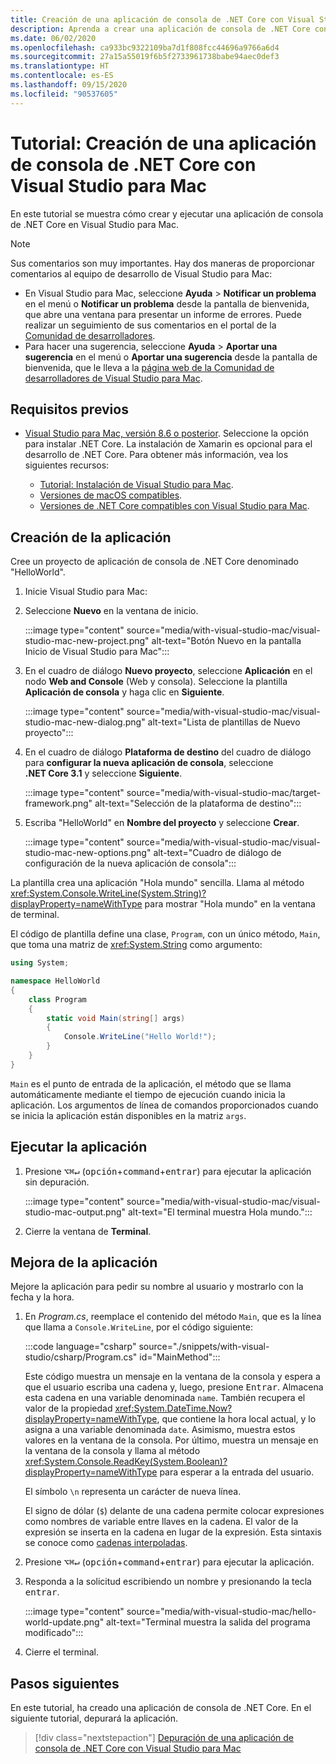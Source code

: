 ```yaml
---
title: Creación de una aplicación de consola de .NET Core con Visual Studio para Mac
description: Aprenda a crear una aplicación de consola de .NET Core con Visual Studio para Mac.
ms.date: 06/02/2020
ms.openlocfilehash: ca933bc9322109ba7d1f808fcc44696a9766a6d4
ms.sourcegitcommit: 27a15a55019f6b5f2733961738babe94aec0def3
ms.translationtype: HT
ms.contentlocale: es-ES
ms.lasthandoff: 09/15/2020
ms.locfileid: "90537605"
---
```

# <a name="tutorial-create-a-net-core-console-application-using-visual-studio-for-mac"></a>Tutorial: Creación de una aplicación de consola de .NET Core con Visual Studio para Mac

En este tutorial se muestra cómo crear y ejecutar una aplicación de consola de .NET Core en Visual Studio para Mac.

> [!NOTE]
> Sus comentarios son muy importantes. Hay dos maneras de proporcionar comentarios al equipo de desarrollo de Visual Studio para Mac:
>
> * En Visual Studio para Mac, seleccione **Ayuda** > **Notificar un problema** en el menú o **Notificar un problema** desde la pantalla de bienvenida, que abre una ventana para presentar un informe de errores. Puede realizar un seguimiento de sus comentarios en el portal de la [Comunidad de desarrolladores](https://developercommunity.visualstudio.com/spaces/8/index.html).
> * Para hacer una sugerencia, seleccione **Ayuda** > **Aportar una sugerencia** en el menú o **Aportar una sugerencia** desde la pantalla de bienvenida, que le lleva a la [página web de la Comunidad de desarrolladores de Visual Studio para Mac](https://developercommunity.visualstudio.com/content/idea/post.html?space=41).

## <a name="prerequisites"></a>Requisitos previos

* [Visual Studio para Mac, versión 8.6 o posterior](https://visualstudio.microsoft.com/vs/mac/?utm_medium=microsoft&utm_source=docs.microsoft.com&utm_campaign=inline+link). Seleccione la opción para instalar .NET Core. La instalación de Xamarin es opcional para el desarrollo de .NET Core. Para obtener más información, vea los siguientes recursos:

  * [Tutorial: Instalación de Visual Studio para Mac](/visualstudio/mac/installation).
  * [Versiones de macOS compatibles](../install/windows.md).
  * [Versiones de .NET Core compatibles con Visual Studio para Mac](/visualstudio/mac/net-core-support).

## <a name="create-the-app"></a>Creación de la aplicación

Cree un proyecto de aplicación de consola de .NET Core denominado "HelloWorld".

1. Inicie Visual Studio para Mac:

1. Seleccione **Nuevo** en la ventana de inicio.

   :::image type="content" source="media/with-visual-studio-mac/visual-studio-mac-new-project.png" alt-text="Botón Nuevo en la pantalla Inicio de Visual Studio para Mac":::

1. En el cuadro de diálogo **Nuevo proyecto**, seleccione **Aplicación** en el nodo **Web and Console** (Web y consola). Seleccione la plantilla **Aplicación de consola** y haga clic en **Siguiente**.

   :::image type="content" source="media/with-visual-studio-mac/visual-studio-mac-new-dialog.png" alt-text="Lista de plantillas de Nuevo proyecto":::

1. En el cuadro de diálogo **Plataforma de destino** del cuadro de diálogo para **configurar la nueva aplicación de consola**, seleccione **.NET Core 3.1** y seleccione **Siguiente**.

   :::image type="content" source="media/with-visual-studio-mac/target-framework.png" alt-text="Selección de la plataforma de destino":::

1. Escriba "HelloWorld" en **Nombre del proyecto** y seleccione **Crear**.

   :::image type="content" source="media/with-visual-studio-mac/visual-studio-mac-new-options.png" alt-text="Cuadro de diálogo de configuración de la nueva aplicación de consola":::

La plantilla crea una aplicación "Hola mundo" sencilla. Llama al método <xref:System.Console.WriteLine(System.String)?displayProperty=nameWithType> para mostrar "Hola mundo" en la ventana de terminal.

El código de plantilla define una clase, `Program`, con un único método, `Main`, que toma una matriz de <xref:System.String> como argumento:

```csharp
using System;

namespace HelloWorld
{
    class Program
    {
        static void Main(string[] args)
        {
            Console.WriteLine("Hello World!");
        }
    }
}
```

`Main` es el punto de entrada de la aplicación, el método que se llama automáticamente mediante el tiempo de ejecución cuando inicia la aplicación. Los argumentos de línea de comandos proporcionados cuando se inicia la aplicación están disponibles en la matriz `args`.

## <a name="run-the-app"></a>Ejecutar la aplicación

1. Presione <kbd>⌥</kbd><kbd>⌘</kbd><kbd>↵</kbd> (<kbd>opción</kbd>+<kbd>command</kbd>+<kbd>entrar</kbd>) para ejecutar la aplicación sin depuración.

   :::image type="content" source="media/with-visual-studio-mac/visual-studio-mac-output.png" alt-text="El terminal muestra Hola mundo.":::

1. Cierre la ventana de **Terminal**.

## <a name="enhance-the-app"></a>Mejora de la aplicación

Mejore la aplicación para pedir su nombre al usuario y mostrarlo con la fecha y la hora.

1. En *Program.cs*, reemplace el contenido del método `Main`, que es la línea que llama a `Console.WriteLine`, por el código siguiente:

   :::code language="csharp" source="./snippets/with-visual-studio/csharp/Program.cs" id="MainMethod":::

   Este código muestra un mensaje en la ventana de la consola y espera a que el usuario escriba una cadena y, luego, presione <kbd>Entrar</kbd>. Almacena esta cadena en una variable denominada `name`. También recupera el valor de la propiedad <xref:System.DateTime.Now?displayProperty=nameWithType>, que contiene la hora local actual, y lo asigna a una variable denominada `date`. Asimismo, muestra estos valores en la ventana de la consola. Por último, muestra un mensaje en la ventana de la consola y llama al método <xref:System.Console.ReadKey(System.Boolean)?displayProperty=nameWithType> para esperar a la entrada del usuario.

   El símbolo `\n` representa un carácter de nueva línea.

   El signo de dólar (`$`) delante de una cadena permite colocar expresiones como nombres de variable entre llaves en la cadena. El valor de la expresión se inserta en la cadena en lugar de la expresión. Esta sintaxis se conoce como [cadenas interpoladas](../../csharp/language-reference/tokens/interpolated.md).

1. Presione <kbd>⌥</kbd><kbd>⌘</kbd><kbd>↵</kbd> (<kbd>opción</kbd>+<kbd>command</kbd>+<kbd>entrar</kbd>) para ejecutar la aplicación.

1. Responda a la solicitud escribiendo un nombre y presionando la tecla <kbd>entrar</kbd>.

   :::image type="content" source="media/with-visual-studio-mac/hello-world-update.png" alt-text="Terminal muestra la salida del programa modificado":::

1. Cierre el terminal.

## <a name="next-steps"></a>Pasos siguientes

En este tutorial, ha creado una aplicación de consola de .NET Core. En el siguiente tutorial, depurará la aplicación.

> [!div class="nextstepaction"]
> [Depuración de una aplicación de consola de .NET Core con Visual Studio para Mac](debugging-with-visual-studio-mac.md)
